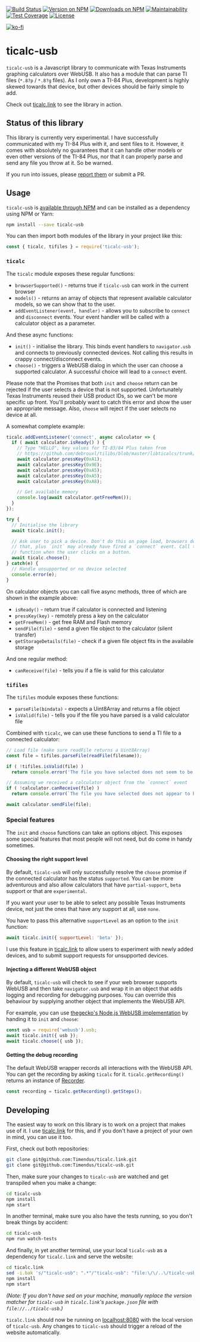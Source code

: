 [![Build Status](https://github.com/timendus/ticalc-usb/actions/workflows/test.yaml/badge.svg)](https://github.com/Timendus/ticalc-usb/actions/workflows/test.yaml)
[![Version on NPM](https://img.shields.io/npm/v/ticalc-usb)](https://www.npmjs.com/package/ticalc-usb)
[![Downloads on NPM](https://img.shields.io/npm/dt/ticalc-usb)](https://www.npmjs.com/package/ticalc-usb)
[![Maintainability](https://api.codeclimate.com/v1/badges/06bc064d98df904cc4b7/maintainability)](https://codeclimate.com/github/Timendus/ticalc-usb/maintainability)
[![Test Coverage](https://api.codeclimate.com/v1/badges/06bc064d98df904cc4b7/test_coverage)](https://codeclimate.com/github/Timendus/ticalc-usb/test_coverage)
[![License](https://img.shields.io/github/license/timendus/ticalc-usb)](LICENSE)

[![ko-fi](https://ko-fi.com/img/githubbutton_sm.svg)](https://ko-fi.com/T6T0DOOWP)

# ticalc-usb

`ticalc-usb` is a Javascript library to communicate with Texas Instruments
graphing calculators over WebUSB. It also has a module that can parse TI files
(`*.8?p` / `*.8?g` files). As I only own a TI-84 Plus, development is highly
skewed towards that device, but other devices should be fairly simple to add.

Check out [ticalc.link](http://ticalc.link) to see the library in action.

## Status of this library

This library is currently very experimental. I have successfully communicated
with my TI-84 Plus with it, and sent files to it. However, it comes with
absolutely no guarantees that it can handle other models or even other versions
of the TI-84 Plus, nor that it can properly parse and send any file you throw at
it. So be warned.

If you run into issues, please
[report them](https://github.com/Timendus/ticalc-usb/issues/new) or submit a PR.

## Usage

`ticalc-usb` is [available through NPM](https://www.npmjs.com/package/ticalc-usb)
and can be installed as a dependency using NPM or Yarn:

```bash
npm install --save ticalc-usb
```

You can then import both modules of the library in your project like this:

```javascript
const { ticalc, tifiles } = require('ticalc-usb');
```

### `ticalc`

The `ticalc` module exposes these regular functions:

  * `browserSupported()` - returns true if `ticalc-usb` can work in the current
    browser
  * `models()` - returns an array of objects that represent available calculator models,
    so we can show that to the user.
  * `addEventListener(event, handler)` - allows you to subscribe to `connect`
    and `disconnect` events. Your event handler will be called with a calculator
    object as a parameter.

And these async functions:

  * `init()` - initialise the library. This binds event handlers to
    `navigator.usb` and connects to previously connected devices. Not calling
    this results in crappy connect/disconnect events.
  * `choose()` - triggers a WebUSB dialog in which the user can choose a
    supported calculator. A successful choice will lead to a `connect` event.

Please note that the Promises that both `init` and `choose` return can be
rejected if the user selects a device that is not supported. Unfortunately Texas
Instruments reused their USB product IDs, so we can't be more specific up front.
You'll probably want to catch this error and show the user an appropriate
message. Also, `choose` will reject if the user selects no device at all.

A somewhat complete example:

```javascript
ticalc.addEventListener('connect', async calculator => {
  if ( await calculator.isReady() ) {
    // Type "HELLO", key values for TI-83/84 Plus taken from
    // https://github.com/debrouxl/tilibs/blob/master/libticalcs/trunk/src/keys83p.h
    await calculator.pressKey(0xA1);
    await calculator.pressKey(0x9E);
    await calculator.pressKey(0xA5);
    await calculator.pressKey(0xA5);
    await calculator.pressKey(0xA8);

    // Get available memory
    console.log(await calculator.getFreeMem());
  }
});

try {
  // Initialise the library
  await ticalc.init();

  // Ask user to pick a device. Don't do this on page load, browsers don't like
  // that, plus `init` may already have fired a `connect` event. Call this
  // function when the user clicks on a button.
  await ticalc.choose();
} catch(e) {
  // Handle unsupported or no device selected
  console.error(e);
}
```

On calculator objects you can call five async methods, three of which are shown
in the example above:

  * `isReady()` - return true if calculator is connected and listening
  * `pressKey(key)` - remotely press a key on the calculator
  * `getFreeMem()` - get free RAM and Flash memory
  * `sendFile(file)` - send a given file object to the calculator (silent transfer)
  * `getStorageDetails(file)` - check if a given file object fits in the available storage

And one regular method:

  * `canReceive(file)` - tells you if a file is valid for this calculator

### `tifiles`

The `tifiles` module exposes these functions:

  * `parseFile(bindata)` - expects a Uint8Array and returns a file object
  * `isValid(file)` - tells you if the file you have parsed is a valid calculator file

Combined with `ticalc`, we can use these functions to send a TI file to a
connected calculator:

```javascript
// Load file (make sure readFile returns a Uint8Array)
const file = tifiles.parseFile(readFile(filename));

if ( !tifiles.isValid(file) )
  return console.error('The file you have selected does not seem to be a valid calculator file');

// Assuming we received a calculator object from the `connect` event
if ( !calculator.canReceive(file) )
  return console.error(`The file you have selected does not appear to be a valid file for your ${calculator.name}`);

await calculator.sendFile(file);
```

### Special features

The `init` and `choose` functions can take an options object. This exposes some
special features that most people will not need, but do come in handy sometimes.

#### Choosing the right support level

By default, `ticalc-usb` will only successfully resolve the `choose` promise if
the connected calculator has the status `supported`. You can be more adventurous
and also allow calculators that have `partial-support`, `beta` support or that
are `experimental`.

If you want your user to be able to select any possible Texas Instruments
device, not just the ones that have any support at all, use `none`.

You have to pass this alternative `supportLevel` as an option to the `init`
function:

```javascript
await ticalc.init({ supportLevel: 'beta' });
```

I use this feature in [ticalc.link](http://ticalc.link) to allow users to
experiment with newly added devices, and to submit support requests for
unsupported devices.

#### Injecting a different WebUSB object

By default, `ticalc-usb` will check to see if your web browser supports WebUSB
and then take `navigator.usb` and wrap it in an object that adds logging and
recording for debugging purposes. You can override this behaviour by supplying
another object that implements the WebUSB API.

For example, you can use
[thegecko's Node.js WebUSB implementation](https://github.com/thegecko/webusb)
by handing it to `init` and `choose`:

```javascript
const usb = require('webusb').usb;
await ticalc.init({ usb });
await ticalc.choose({ usb });
```

#### Getting the debug recording

The default WebUSB wrapper records all interactions with the WebUSB API. You can
get the recording by asking `ticalc` for it. `ticalc.getRecording()` returns an
instance of [Recorder](src/webusb/recorder.js).

```javascript
const recording = ticalc.getRecording().getSteps();
```

## Developing

The easiest way to work on this library is to work on a project that makes use
of it. I use [ticalc.link](http://ticalc.link) for this, and if you don't have a
project of your own in mind, you can use it too.

First, check out both repositories:

```bash
git clone git@github.com:Timendus/ticalc.link.git
git clone git@github.com:Timendus/ticalc-usb.git
```

Then, make sure your changes to `ticalc-usb` are watched and get transpiled when
you make a change:

```bash
cd ticalc-usb
npm install
npm start
```

In another terminal, make sure you also have the tests running, so you don't
break things by accident:

```bash
cd ticalc-usb
npm run watch-tests
```

And finally, in yet another terminal, use your local `ticalc-usb` as a
dependency for `ticalc.link` and serve the website:

```bash
cd ticalc.link
sed -i.bak 's/"ticalc-usb": ".*"/"ticalc-usb": "file:\/\/..\/ticalc-usb"/g' package.json && rm package.json.bak
npm install
npm start
```

_(Note: If you don't have sed on your machine, manually replace the version
matcher for `ticalc-usb` in `ticalc.link`'s `package.json` file with
`file://../ticalc-usb`.)_

`ticalc.link` should now be running on [localhost:8080](http://localhost:8080)
with the local version of `ticalc-usb`. Any changes to `ticalc-usb` should
trigger a reload of the website automatically.
